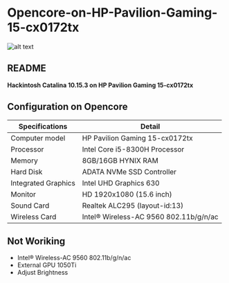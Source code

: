 # Opencore-on-HP-Pavilion-Gaming-15-cx0172tx

![alt text](https://i.imgur.com/Zp1x3M9.png)

 ## README


<B>Hackintosh Catalina 10.15.3 on HP Pavilion Gaming 15-cx0172tx</B>

## Configuration on Opencore

| Specifications | Detail                                           |
| ------------------- | ------------------------------------------- |
| Computer model      | HP Pavilion Gaming 15-cx0172tx              |
| Processor           | Intel Core i5-8300H Processor               |
| Memory              | 8GB/16GB HYNIX RAM                          |
| Hard Disk           | ADATA NVMe SSD Controller                   |
| Integrated Graphics | Intel UHD Graphics 630                      |
| Monitor             | HD 1920x1080 (15.6 inch)                    |
| Sound Card          | Realtek ALC295 (layout-id:13)               |
| Wireless Card       | Intel® Wireless-AC 9560 802.11b/g/n/ac      |


## Not Woriking
- Intel® Wireless-AC 9560 802.11b/g/n/ac
- External GPU 1050Ti
- Adjust Brightness
